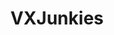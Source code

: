 ---
title: VXJunkies
crosslinks:
- MassdropBot
- livven
- xkcd
- mechanical_gifs
- u_imguralbumbot
- gatekeeping
- RetroVXJunkies
- musictheory
- '195'
- youtubot
- dadjokes
- math
- arXiv_Plus
- whatisthisthing
- badlinguistics
- '2013'
- FPGA
- pics
- OSHA
- Drama
---